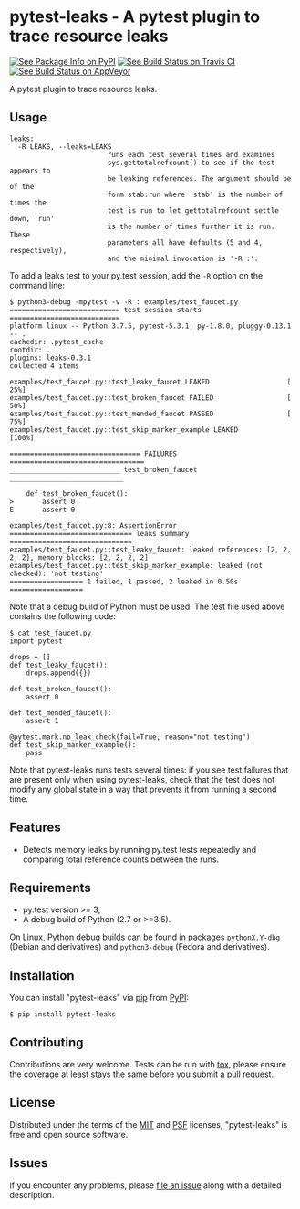 # pytest-leaks - A pytest plugin to trace resource leaks

[![See Package Info on PyPI](https://badge.fury.io/py/pytest-leaks.svg)](https://badge.fury.io/py/pytest-leaks)
[![See Build Status on Travis CI](https://travis-ci.org/abalkin/pytest-leaks.svg?branch=master)](https://travis-ci.org/abalkin/pytest-leaks)
[![See Build Status on AppVeyor](https://ci.appveyor.com/api/projects/status/github/abalkin/pytest-leaks?branch=master&svg=true)](https://ci.appveyor.com/project/abalkin/pytest-leaks/branch/master)

A pytest plugin to trace resource leaks.

## Usage

    leaks:
      -R LEAKS, --leaks=LEAKS
                            runs each test several times and examines
                            sys.gettotalrefcount() to see if the test appears to
                            be leaking references. The argument should be of the
                            form stab:run where 'stab' is the number of times the
                            test is run to let gettotalrefcount settle down, 'run'
                            is the number of times further it is run. These
                            parameters all have defaults (5 and 4, respectively),
                            and the minimal invocation is '-R :'.

To add a leaks test to your py.test session, add the `-R` option on the
command line:

    $ python3-debug -mpytest -v -R : examples/test_faucet.py
    =========================== test session starts ===========================
    platform linux -- Python 3.7.5, pytest-5.3.1, py-1.8.0, pluggy-0.13.1 -- .
    cachedir: .pytest_cache
    rootdir: .
    plugins: leaks-0.3.1
    collected 4 items

    examples/test_faucet.py::test_leaky_faucet LEAKED                   [ 25%]
    examples/test_faucet.py::test_broken_faucet FAILED                  [ 50%]
    examples/test_faucet.py::test_mended_faucet PASSED                  [ 75%]
    examples/test_faucet.py::test_skip_marker_example LEAKED            [100%]

    ================================ FAILURES =================================
    ___________________________ test_broken_faucet ____________________________

        def test_broken_faucet():
    >       assert 0
    E       assert 0

    examples/test_faucet.py:8: AssertionError
    ============================== leaks summary ==============================
    examples/test_faucet.py::test_leaky_faucet: leaked references: [2, 2, 2, 2], memory blocks: [2, 2, 2, 2]
    examples/test_faucet.py::test_skip_marker_example: leaked (not checked): 'not testing'
    ================== 1 failed, 1 passed, 2 leaked in 0.50s ==================

Note that a debug build of Python must be used.  The test file used
above contains the following code:

    $ cat test_faucet.py
    import pytest

    drops = []
    def test_leaky_faucet():
        drops.append({})
    
    def test_broken_faucet():
        assert 0
    
    def test_mended_faucet():
        assert 1

    @pytest.mark.no_leak_check(fail=True, reason="not testing")
    def test_skip_marker_example():
        pass

Note that pytest-leaks runs tests several times: if you see test failures
that are present only when using pytest-leaks, check that the test does
not modify any global state in a way that prevents it from running a
second time.

## Features

- Detects memory leaks by running py.test tests repeatedly and
  comparing total reference counts between the runs.

## Requirements

- py.test version \>= 3;
- A debug build of Python (2.7 or \>=3.5).

On Linux, Python debug builds can be found in packages `pythonX.Y-dbg`
(Debian and derivatives) and `python3-debug` (Fedora and derivatives).

## Installation

You can install "pytest-leaks" via [pip](https://pypi.python.org/pypi/pip/) from
[PyPI](https://pypi.python.org/pypi):

    $ pip install pytest-leaks

## Contributing

Contributions are very welcome. Tests can be run with
[tox](https://tox.readthedocs.io/en/latest/), please ensure the coverage
at least stays the same before you submit a pull request.

## License

Distributed under the terms of the [MIT](http://opensource.org/licenses/MIT) and
[PSF](https://docs.python.org/3/license.html) licenses, "pytest-leaks"
is free and open source software.

## Issues

If you encounter any problems, please [file an issue](https://github.com/abalkin/pytest-leaks/issues)
along with a detailed description.
